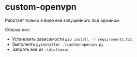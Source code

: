# custom-openvpn
Работает только в виде exe запущенного под админом  
  
Сборка exe:
* Установить зависимости ```pip install -r requirements.txt```
* Выполнить ```pyinstaller .\custom-openvpn.py```
* Забрать exe из ```.\dist\main```
